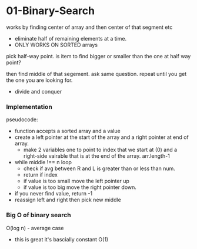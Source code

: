# 01-Binary-Search

works by finding center of array and then center of that segment etc

* eliminate half of remaining elements at a time.
* ONLY WORKS ON SORTED arrays

pick half-way point. is item to find bigger or smaller than the one at half way point? 

then find middle of that segement. ask same question. repeat until you get the one you are looking for. 

* divide and conquer 

### **Implementation**

 pseudocode: 

* function accepts a sorted array and a value
* create a left pointer at the start of the array and a right pointer at end of array. 
  * make 2 variables one to point to index that we start at \(0\) and a right-side vairable that is at the end of the array. arr.length-1
* while middle !== n loop
  * check if avg between R and L is greater than or less than num. 
  * return if index 
  * if value is too small move the left pointer up 
  * if value is too big move the right pointer down. 
* if you never find value, return -1
* reassign left and right then pick new middle

### Big O of binary search

O\(log n\) - average case 

* this is great it's bascially constant O\(1\)



